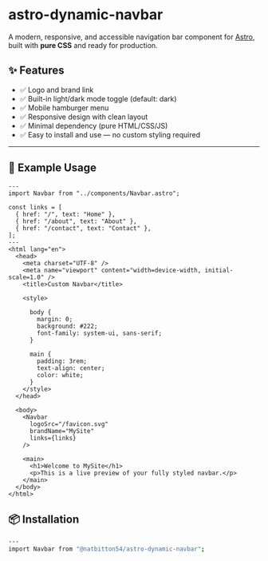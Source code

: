 # astro-dynamic-navbar

A modern, responsive, and accessible navigation bar component for [Astro](https://astro.build/), built with **pure CSS** and ready for production.

## ✨ Features

- ✅ Logo and brand link
- ✅ Built-in light/dark mode toggle (default: dark)
- ✅ Mobile hamburger menu
- ✅ Responsive design with clean layout
- ✅ Minimal dependency (pure HTML/CSS/JS)
- ✅ Easy to install and use — no custom styling required

---
## 🚀 Example Usage

```astro
---
import Navbar from "../components/Navbar.astro";

const links = [
  { href: "/", text: "Home" },
  { href: "/about", text: "About" },
  { href: "/contact", text: "Contact" },
];
---
<html lang="en">
  <head>
    <meta charset="UTF-8" />
    <meta name="viewport" content="width=device-width, initial-scale=1.0" />
    <title>Custom Navbar</title>

    <style>

      body {
        margin: 0;
        background: #222;
        font-family: system-ui, sans-serif;
      }

      main {
        padding: 3rem;
        text-align: center;
        color: white;
      }
    </style>
  </head>

  <body>
    <Navbar
      logoSrc="/favicon.svg"
      brandName="MySite"
      links={links}
    />

    <main>
      <h1>Welcome to MySite</h1>
      <p>This is a live preview of your fully styled navbar.</p>
    </main>
  </body>
</html>
```

## 📦 Installation

```bash
---
import Navbar from "@natbitton54/astro-dynamic-navbar";
